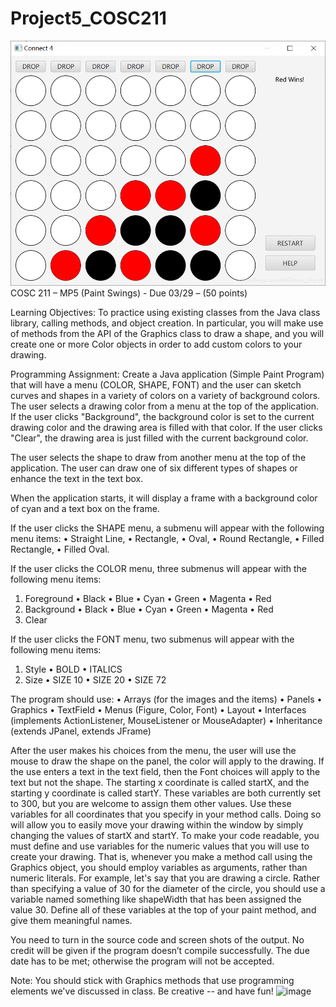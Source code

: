 # Project5_COSC211
![Project image](e39a892c0b8c075f2f5855e1bfbd6cc2.png)
COSC 211 – MP5 (Paint Swings) - Due 03/29 – (50 points)

Learning Objectives:
To practice using existing classes from the Java class library, calling methods, and object creation. In particular, you will make use of methods from the API of the Graphics class to draw a shape, and you will create one or more Color objects in order to add custom colors to your drawing. 

Programming Assignment:
Create a Java application (Simple Paint Program) that will have a menu (COLOR, SHAPE, FONT) and the user can sketch curves and shapes in a variety of colors on a variety of background colors. The user selects a drawing color from a menu at the top of the application. If the user clicks "Background", the background color is set to the current drawing color and the drawing area is filled with that color. If the user clicks "Clear", the drawing area is just filled with the current background color.

The user selects the shape to draw from another menu at the top of the application.  The user can draw one of six different types of shapes or enhance the text in the text box.

When the application starts, it will display a frame with a background color of cyan and a text box on the frame. 

If the user clicks the SHAPE menu, a submenu will appear with the following menu items: 
•	Straight Line, 
•	Rectangle, 
•	Oval, 
•	Round Rectangle, 
•	Filled Rectangle, 
•	Filled Oval. 

If the user clicks the COLOR menu, three submenus will appear with the following menu items:
1.	Foreground
•	Black
•	Blue
•	Cyan
•	Green
•	Magenta
•	Red
2.	Background
•	Black
•	Blue
•	Cyan
•	Green
•	Magenta
•	Red
3.	Clear


If the user clicks the FONT menu, two submenus will appear with the following menu items:
1.	Style
•	BOLD
•	ITALICS
2.	Size
•	SIZE 10
•	SIZE 20
•	SIZE 72


The program should use:
•	Arrays (for the images and the items)
•	Panels
•	Graphics
•	TextField
•	Menus (Figure, Color, Font)
•	Layout
•	Interfaces (implements ActionListener, MouseListener or MouseAdapter)
•	Inheritance (extends JPanel, extends JFrame)

After the user makes his choices from the menu, the user will use the mouse to draw the shape on the panel, the color will apply to the drawing. If the use enters a text in the text field, then the Font choices will apply to the text but not the shape.
The starting x coordinate is called startX, and the starting y coordinate is called startY. These variables are both currently set to 300, but you are welcome to assign them other values. Use these variables for all coordinates that you specify in your method calls. Doing so will allow you to easily move your drawing within the window by simply changing the values of startX and startY. 
To make your code readable, you must define and use variables for the numeric values that you will use to create your drawing. That is, whenever you make a method call using the Graphics object, you should employ variables as arguments, rather than numeric literals. For example, let's say that you are drawing a circle. Rather than specifying a value of 30 for the diameter of the circle, you should use a variable named something like shapeWidth that has been assigned the value 30. Define all of these variables at the top of your paint method, and give them meaningful names. 

You need to turn in the source code and screen shots of the output. No credit will be given if the program doesn’t compile successfully. The due date has to be met; otherwise the program will not be accepted.

Note: You should stick with Graphics methods that use programming elements we've discussed in class. Be creative -- and have fun! 
![image](https://github.com/LongNguyenThanhLe/Project5_COSC211/assets/149942804/8cd118df-ac00-4c93-8a60-cbd8c5b998f4)
